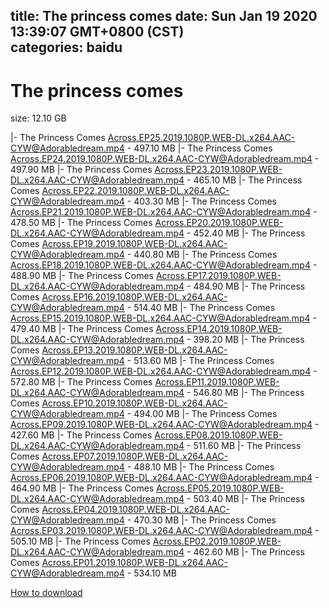 
title: The princess comes
date: Sun Jan 19 2020 13:39:07 GMT+0800 (CST)    
categories: baidu
---

# The princess comes
size: 12.10 GB
 
 
|- The Princess Comes Across.EP25.2019.1080P.WEB-DL.x264.AAC-CYW@Adorabledream.mp4 - 497.10 MB
|- The Princess Comes Across.EP24.2019.1080P.WEB-DL.x264.AAC-CYW@Adorabledream.mp4 - 497.90 MB
|- The Princess Comes Across.EP23.2019.1080P.WEB-DL.x264.AAC-CYW@Adorabledream.mp4 - 465.10 MB
|- The Princess Comes Across.EP22.2019.1080P.WEB-DL.x264.AAC-CYW@Adorabledream.mp4 - 403.30 MB
|- The Princess Comes Across.EP21.2019.1080P.WEB-DL.x264.AAC-CYW@Adorabledream.mp4 - 478.50 MB
|- The Princess Comes Across.EP20.2019.1080P.WEB-DL.x264.AAC-CYW@Adorabledream.mp4 - 452.40 MB
|- The Princess Comes Across.EP19.2019.1080P.WEB-DL.x264.AAC-CYW@Adorabledream.mp4 - 440.80 MB
|- The Princess Comes Across.EP18.2019.1080P.WEB-DL.x264.AAC-CYW@Adorabledream.mp4 - 488.90 MB
|- The Princess Comes Across.EP17.2019.1080P.WEB-DL.x264.AAC-CYW@Adorabledream.mp4 - 484.90 MB
|- The Princess Comes Across.EP16.2019.1080P.WEB-DL.x264.AAC-CYW@Adorabledream.mp4 - 514.40 MB
|- The Princess Comes Across.EP15.2019.1080P.WEB-DL.x264.AAC-CYW@Adorabledream.mp4 - 479.40 MB
|- The Princess Comes Across.EP14.2019.1080P.WEB-DL.x264.AAC-CYW@Adorabledream.mp4 - 398.20 MB
|- The Princess Comes Across.EP13.2019.1080P.WEB-DL.x264.AAC-CYW@Adorabledream.mp4 - 513.60 MB
|- The Princess Comes Across.EP12.2019.1080P.WEB-DL.x264.AAC-CYW@Adorabledream.mp4 - 572.80 MB
|- The Princess Comes Across.EP11.2019.1080P.WEB-DL.x264.AAC-CYW@Adorabledream.mp4 - 546.80 MB
|- The Princess Comes Across.EP10.2019.1080P.WEB-DL.x264.AAC-CYW@Adorabledream.mp4 - 494.00 MB
|- The Princess Comes Across.EP09.2019.1080P.WEB-DL.x264.AAC-CYW@Adorabledream.mp4 - 427.60 MB
|- The Princess Comes Across.EP08.2019.1080P.WEB-DL.x264.AAC-CYW@Adorabledream.mp4 - 511.60 MB
|- The Princess Comes Across.EP07.2019.1080P.WEB-DL.x264.AAC-CYW@Adorabledream.mp4 - 488.10 MB
|- The Princess Comes Across.EP06.2019.1080P.WEB-DL.x264.AAC-CYW@Adorabledream.mp4 - 464.90 MB
|- The Princess Comes Across.EP05.2019.1080P.WEB-DL.x264.AAC-CYW@Adorabledream.mp4 - 503.40 MB
|- The Princess Comes Across.EP04.2019.1080P.WEB-DL.x264.AAC-CYW@Adorabledream.mp4 - 470.30 MB
|- The Princess Comes Across.EP03.2019.1080P.WEB-DL.x264.AAC-CYW@Adorabledream.mp4 - 505.10 MB
|- The Princess Comes Across.EP02.2019.1080P.WEB-DL.x264.AAC-CYW@Adorabledream.mp4 - 462.60 MB
|- The Princess Comes Across.EP01.2019.1080P.WEB-DL.x264.AAC-CYW@Adorabledream.mp4 - 534.10 MB

[How to download](https://bpcam.bemobtrk.com/go/2ceec3aa-1ca2-46d6-b9ff-aaa5c184517c?jno=2478)